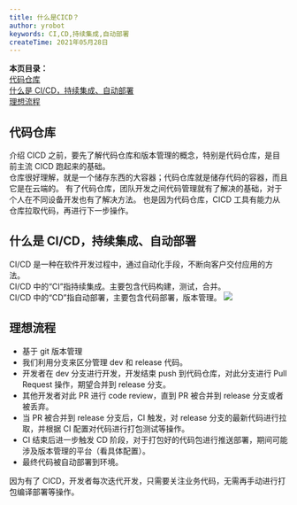 ```yaml
---
title: 什么是CICD？
author: yrobot
keywords: CI,CD,持续集成,自动部署
createTime: 2021年05月28日
---
```


**本页目录：**  
[代码仓库](#repo)  
[什么是 CI/CD，持续集成、自动部署](#cicd)    
[理想流程](#ideal)

<a id='repo'></a>

## 代码仓库

介绍 CICD 之前，要先了解代码仓库和版本管理的概念，特别是代码仓库，是目前主流 CICD 跑起来的基础。  
仓库很好理解，就是一个储存东西的大容器；代码仓库就是储存代码的容器，而且它是在云端的。
有了代码仓库，团队开发之间代码管理就有了解决的基础，对于个人在不同设备开发也有了解决方法。
也是因为代码仓库，CICD 工具有能力从仓库拉取代码，再进行下一步操作。

<a id='cicd'></a>

## 什么是 CI/CD，持续集成、自动部署

CI/CD 是一种在软件开发过程中，通过自动化手段，不断向客户交付应用的方法。  
CI/CD 中的“CI”指持续集成。主要包含代码构建，测试，合并。  
CI/CD 中的“CD”指自动部署，主要包含代码部署，版本管理。
![](https://gitee.com/yrobot/images/raw/master/2021-05-28/R5Kyo5-16-28-24.jpg)

<a id='ideal'></a>

## 理想流程

- 基于 git 版本管理
- 我们利用分支来区分管理 dev 和 release 代码。
- 开发者在 dev 分支进行开发，开发结束 push 到代码仓库，对此分支进行 Pull Request 操作，期望合并到 release 分支。
- 其他开发者对此 PR 进行 code review，直到 PR 被合并到 release 分支或者被丢弃。
- 当 PR 被合并到 release 分支后，CI 触发，对 release 分支的最新代码进行拉取，并根据 CI 配置对代码进行打包测试等操作。
- CI 结束后进一步触发 CD 阶段，对于打包好的代码包进行推送部署，期间可能涉及版本管理的平台（看具体配置）。
- 最终代码被自动部署到环境。

因为有了 CICD，开发者每次迭代开发，只需要关注业务代码，无需再手动进行打包编译部署等操作。
